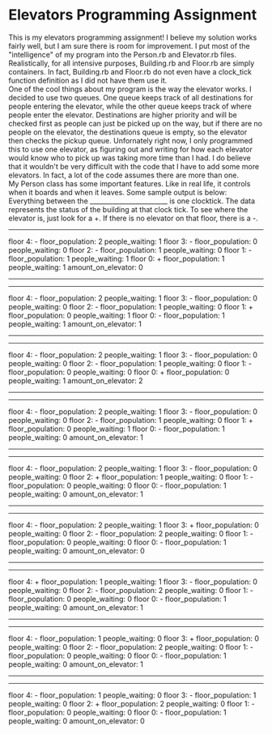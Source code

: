 # Elevators Programming Assignment
This is my elevators programming assignment! I believe my solution works fairly well, but I am sure there is room for improvement.  I put most of the "intelligence" of my program into the Person.rb and Elevator.rb files.  Realistically, for all intensive purposes, Building.rb and Floor.rb are simply containers.  In fact, Building.rb and Floor.rb do not even have a clock_tick function definition as I did not have them use it.  
One of the cool things about my program is the way the elevator works.  I decided to use two queues.  One queue keeps track of all destinations for people entering the elevator, while the other queue keeps track of where people enter the elevator.  Destinations are higher priority and will be checked first as people can just be picked up on the way, but if there are no people on the elevator, the destinations queue is empty, so the elevator then checks  the pickup queue.  Unfornately right now, I only programmed this to use one elevator, as figuring out and writing for how each elevator would know who to pick up was taking more time than I had.  I do believe that it wouldn't be very difficult with the code that I have to add some more elevators.  In fact, a lot of the code assumes there are more than one.  
My Person class has some important features.  Like in real life, it controls when it boards and when it leaves. 
Some sample output is below: 
Everything between the ________________________ is one clocktick. The data represents the status of the building at that clock tick.  To see where the elevator is, just look for a +.  If there is no elevator on that floor, there is a -.
________________________ 

floor 4: - floor_population: 2 people_waiting: 1
floor 3: - floor_population: 0 people_waiting: 0
floor 2: - floor_population: 1 people_waiting: 0
floor 1: - floor_population: 1 people_waiting: 1
floor 0: + floor_population: 1 people_waiting: 1
amount_on_elevator: 0
________________________
________________________ 

floor 4: - floor_population: 2 people_waiting: 1
floor 3: - floor_population: 0 people_waiting: 0
floor 2: - floor_population: 1 people_waiting: 0
floor 1: + floor_population: 0 people_waiting: 1
floor 0: - floor_population: 1 people_waiting: 1
amount_on_elevator: 1
________________________
________________________ 

floor 4: - floor_population: 2 people_waiting: 1
floor 3: - floor_population: 0 people_waiting: 0
floor 2: - floor_population: 1 people_waiting: 0
floor 1: - floor_population: 0 people_waiting: 0
floor 0: + floor_population: 0 people_waiting: 1
amount_on_elevator: 2
________________________
________________________ 

floor 4: - floor_population: 2 people_waiting: 1
floor 3: - floor_population: 0 people_waiting: 0
floor 2: - floor_population: 1 people_waiting: 0
floor 1: + floor_population: 0 people_waiting: 1
floor 0: - floor_population: 1 people_waiting: 0
amount_on_elevator: 1
________________________
________________________ 

floor 4: - floor_population: 2 people_waiting: 1
floor 3: - floor_population: 0 people_waiting: 0
floor 2: + floor_population: 1 people_waiting: 0
floor 1: - floor_population: 0 people_waiting: 0
floor 0: - floor_population: 1 people_waiting: 0
amount_on_elevator: 1
________________________
________________________ 

floor 4: - floor_population: 2 people_waiting: 1
floor 3: + floor_population: 0 people_waiting: 0
floor 2: - floor_population: 2 people_waiting: 0
floor 1: - floor_population: 0 people_waiting: 0
floor 0: - floor_population: 1 people_waiting: 0
amount_on_elevator: 0
________________________
________________________ 

floor 4: + floor_population: 1 people_waiting: 1
floor 3: - floor_population: 0 people_waiting: 0
floor 2: - floor_population: 2 people_waiting: 0
floor 1: - floor_population: 0 people_waiting: 0
floor 0: - floor_population: 1 people_waiting: 0
amount_on_elevator: 1
________________________
________________________ 

floor 4: - floor_population: 1 people_waiting: 0
floor 3: + floor_population: 0 people_waiting: 0
floor 2: - floor_population: 2 people_waiting: 0
floor 1: - floor_population: 0 people_waiting: 0
floor 0: - floor_population: 1 people_waiting: 0
amount_on_elevator: 1
________________________
________________________ 

floor 4: - floor_population: 1 people_waiting: 0
floor 3: - floor_population: 1 people_waiting: 0
floor 2: + floor_population: 2 people_waiting: 0
floor 1: - floor_population: 0 people_waiting: 0
floor 0: - floor_population: 1 people_waiting: 0
amount_on_elevator: 0
